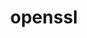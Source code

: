 ---
title: "openssl"
layout: cache
categories: [package, develop-2023-06-11]
meta: {"versions": ["1.1.1u"], "compilers": ["gcc@=11.1.0", "gcc@=11.3.0", "gcc@=12.1.0", "gcc@=7.3.1", "gcc@=7.5.0", "oneapi@=2023.1.0"], "oss": ["amzn2", "ubuntu18.04", "ubuntu20.04", "ubuntu22.04"], "platforms": ["linux"], "targets": ["aarch64", "neoverse_n1", "ppc64le", "x86_64", "x86_64_v3"], "stacks": ["aws-ahug", "aws-ahug-aarch64", "aws-isc", "aws-isc-aarch64", "build_systems", "data-vis-sdk", "e4s", "e4s-oneapi", "e4s-power", "gpu-tests", "ml-linux-x86_64-cpu", "ml-linux-x86_64-cuda", "ml-linux-x86_64-rocm", "radiuss", "radiuss-aws", "radiuss-aws-aarch64", "root", "tutorial"], "num_specs": 9, "num_specs_by_stack": {"root": 9, "aws-isc-aarch64": 2, "radiuss-aws-aarch64": 2, "aws-ahug-aarch64": 2, "e4s": 1, "gpu-tests": 1, "data-vis-sdk": 1, "e4s-oneapi": 1, "ml-linux-x86_64-cuda": 1, "ml-linux-x86_64-cpu": 1, "ml-linux-x86_64-rocm": 1, "tutorial": 2, "e4s-power": 1, "build_systems": 1, "radiuss": 1, "radiuss-aws": 1, "aws-isc": 1, "aws-ahug": 1}}
spec_details: [{"hash": "vuux4mn7wwt3vxffzszhmczvwmnfsjlp", "compiler": "gcc@=7.3.1", "versions": ["1.1.1u"], "os": "amzn2", "platform": "linux", "target": "aarch64", "variants": ["build_system=generic", "certs=mozilla", "~docs", "~shared"], "stacks": ["root", "aws-isc-aarch64", "radiuss-aws-aarch64", "aws-ahug-aarch64"], "size": "-", "tarball": "https://binaries.spack.io/develop-2023-06-11/build_cache/linux-amzn2-aarch64/gcc-7.3.1/openssl-1.1.1u/linux-amzn2-aarch64-gcc-7.3.1-openssl-1.1.1u-vuux4mn7wwt3vxffzszhmczvwmnfsjlp.spack"}, {"hash": "ndpmwmg5ubpwzacjnhu5qgejt34yh3ve", "compiler": "gcc@=11.1.0", "versions": ["1.1.1u"], "os": "ubuntu20.04", "platform": "linux", "target": "x86_64_v3", "variants": ["build_system=generic", "certs=mozilla", "~docs", "~shared"], "stacks": ["root", "e4s", "gpu-tests", "data-vis-sdk"], "size": "-", "tarball": "https://binaries.spack.io/develop-2023-06-11/build_cache/linux-ubuntu20.04-x86_64_v3/gcc-11.1.0/openssl-1.1.1u/linux-ubuntu20.04-x86_64_v3-gcc-11.1.0-openssl-1.1.1u-ndpmwmg5ubpwzacjnhu5qgejt34yh3ve.spack"}, {"hash": "g5fkftexl7sfwdlgu4bedeper2fi2nza", "compiler": "oneapi@=2023.1.0", "versions": ["1.1.1u"], "os": "ubuntu20.04", "platform": "linux", "target": "x86_64", "variants": ["build_system=generic", "certs=mozilla", "~docs", "~shared"], "stacks": ["root", "e4s-oneapi"], "size": "-", "tarball": "https://binaries.spack.io/develop-2023-06-11/build_cache/linux-ubuntu20.04-x86_64/oneapi-2023.1.0/openssl-1.1.1u/linux-ubuntu20.04-x86_64-oneapi-2023.1.0-openssl-1.1.1u-g5fkftexl7sfwdlgu4bedeper2fi2nza.spack"}, {"hash": "4f3prj473dtgjolfz4bs7sfjpjf2jers", "compiler": "gcc@=11.3.0", "versions": ["1.1.1u"], "os": "ubuntu22.04", "platform": "linux", "target": "x86_64_v3", "variants": ["build_system=generic", "certs=mozilla", "~docs", "~shared"], "stacks": ["ml-linux-x86_64-cuda", "ml-linux-x86_64-cpu", "root", "ml-linux-x86_64-rocm", "tutorial"], "size": "-", "tarball": "https://binaries.spack.io/develop-2023-06-11/build_cache/linux-ubuntu22.04-x86_64_v3/gcc-11.3.0/openssl-1.1.1u/linux-ubuntu22.04-x86_64_v3-gcc-11.3.0-openssl-1.1.1u-4f3prj473dtgjolfz4bs7sfjpjf2jers.spack"}, {"hash": "cmbtef6opivwddnose3dukp2rqlih6ym", "compiler": "gcc@=11.1.0", "versions": ["1.1.1u"], "os": "ubuntu20.04", "platform": "linux", "target": "ppc64le", "variants": ["build_system=generic", "certs=mozilla", "~docs", "~shared"], "stacks": ["root", "e4s-power"], "size": "-", "tarball": "https://binaries.spack.io/develop-2023-06-11/build_cache/linux-ubuntu20.04-ppc64le/gcc-11.1.0/openssl-1.1.1u/linux-ubuntu20.04-ppc64le-gcc-11.1.0-openssl-1.1.1u-cmbtef6opivwddnose3dukp2rqlih6ym.spack"}, {"hash": "h7tvggnajjygfwzrtzc6q2fjmdfmho73", "compiler": "gcc@=7.3.1", "versions": ["1.1.1u"], "os": "amzn2", "platform": "linux", "target": "neoverse_n1", "variants": ["build_system=generic", "certs=mozilla", "~docs", "~shared"], "stacks": ["root", "aws-isc-aarch64", "radiuss-aws-aarch64", "aws-ahug-aarch64"], "size": "-", "tarball": "https://binaries.spack.io/develop-2023-06-11/build_cache/linux-amzn2-neoverse_n1/gcc-7.3.1/openssl-1.1.1u/linux-amzn2-neoverse_n1-gcc-7.3.1-openssl-1.1.1u-h7tvggnajjygfwzrtzc6q2fjmdfmho73.spack"}, {"hash": "echie2k4rs5nxdemrdeccm3vknrfdb2p", "compiler": "gcc@=7.5.0", "versions": ["1.1.1u"], "os": "ubuntu18.04", "platform": "linux", "target": "x86_64_v3", "variants": ["build_system=generic", "certs=mozilla", "~docs", "~shared"], "stacks": ["root", "build_systems", "radiuss"], "size": "-", "tarball": "https://binaries.spack.io/develop-2023-06-11/build_cache/linux-ubuntu18.04-x86_64_v3/gcc-7.5.0/openssl-1.1.1u/linux-ubuntu18.04-x86_64_v3-gcc-7.5.0-openssl-1.1.1u-echie2k4rs5nxdemrdeccm3vknrfdb2p.spack"}, {"hash": "xelrrqs6d5otdvebzn2otdyacwvyxt53", "compiler": "gcc@=7.3.1", "versions": ["1.1.1u"], "os": "amzn2", "platform": "linux", "target": "x86_64_v3", "variants": ["build_system=generic", "certs=mozilla", "~docs", "~shared"], "stacks": ["root", "radiuss-aws", "aws-isc", "aws-ahug"], "size": "-", "tarball": "https://binaries.spack.io/develop-2023-06-11/build_cache/linux-amzn2-x86_64_v3/gcc-7.3.1/openssl-1.1.1u/linux-amzn2-x86_64_v3-gcc-7.3.1-openssl-1.1.1u-xelrrqs6d5otdvebzn2otdyacwvyxt53.spack"}, {"hash": "5en6vl22tcokf2qfq4vvbkv23ymuayqj", "compiler": "gcc@=12.1.0", "versions": ["1.1.1u"], "os": "ubuntu22.04", "platform": "linux", "target": "x86_64_v3", "variants": ["build_system=generic", "certs=mozilla", "~docs", "~shared"], "stacks": ["root", "tutorial"], "size": "-", "tarball": "https://binaries.spack.io/develop-2023-06-11/build_cache/linux-ubuntu22.04-x86_64_v3/gcc-12.1.0/openssl-1.1.1u/linux-ubuntu22.04-x86_64_v3-gcc-12.1.0-openssl-1.1.1u-5en6vl22tcokf2qfq4vvbkv23ymuayqj.spack"}]
---